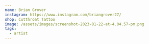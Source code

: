 ```yaml
---
name: Brian Grover
instagram: https://www.instagram.com/briangrover27/
shop: Cutthroat Tattoo
image: /assets/images/screenshot-2023-01-22-at-4.04.57-pm.png
tags:
  - artist
---
```

